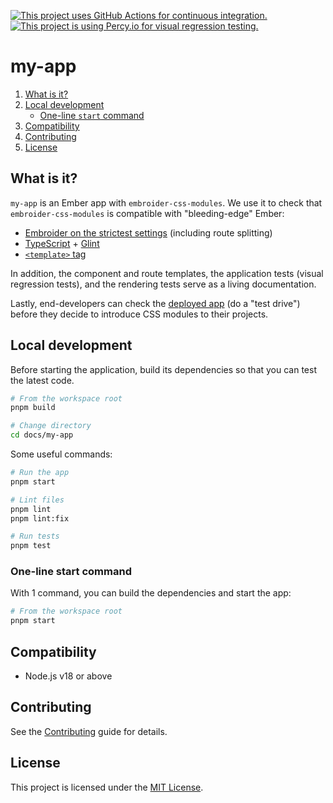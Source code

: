[![This project uses GitHub Actions for continuous integration.](https://github.com/ijlee2/embroider-css-modules/actions/workflows/ci.yml/badge.svg)](https://github.com/ijlee2/embroider-css-modules/actions/workflows/ci.yml)
[![This project is using Percy.io for visual regression testing.](https://percy.io/static/images/percy-badge.svg)](https://percy.io/Isaac/embroider-css-modules)

# my-app

1. [What is it?](#what-is-it)
1. [Local development](#local-development)
    - [One-line `start` command](#one-line-start-command)
1. [Compatibility](#compatibility)
1. [Contributing](#contributing)
1. [License](#license)


## What is it?

`my-app` is an Ember app with `embroider-css-modules`. We use it to check that `embroider-css-modules` is compatible with "bleeding-edge" Ember:

- [Embroider on the strictest settings](https://github.com/embroider-build/embroider/#options) (including route splitting)
- [TypeScript](https://www.typescriptlang.org/docs/) + [Glint](https://typed-ember.gitbook.io/glint/)
- [`<template>` tag](https://github.com/ember-template-imports/ember-template-imports)

In addition, the component and route templates, the application tests (visual regression tests), and the rendering tests serve as a living documentation.

Lastly, end-developers can check the [deployed app](https://embroider-css-modules.netlify.app/) (do a "test drive") before they decide to introduce CSS modules to their projects.


## Local development

Before starting the application, build its dependencies so that you can test the latest code.

```sh
# From the workspace root
pnpm build

# Change directory
cd docs/my-app
```

Some useful commands:

```sh
# Run the app
pnpm start

# Lint files
pnpm lint
pnpm lint:fix

# Run tests
pnpm test
```


### One-line start command

With 1 command, you can build the dependencies and start the app:

```sh
# From the workspace root
pnpm start
```


## Compatibility

- Node.js v18 or above


## Contributing

See the [Contributing](../../CONTRIBUTING.md) guide for details.


## License

This project is licensed under the [MIT License](../../LICENSE.md).
